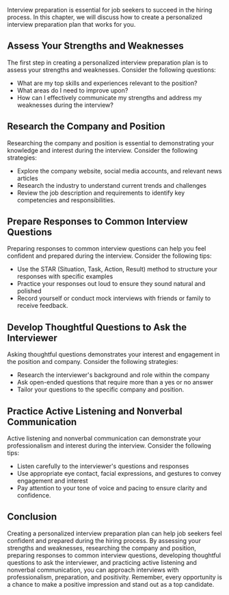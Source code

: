 
Interview preparation is essential for job seekers to succeed in the hiring process. In this chapter, we will discuss how to create a personalized interview preparation plan that works for you.

Assess Your Strengths and Weaknesses
------------------------------------

The first step in creating a personalized interview preparation plan is to assess your strengths and weaknesses. Consider the following questions:

* What are my top skills and experiences relevant to the position?
* What areas do I need to improve upon?
* How can I effectively communicate my strengths and address my weaknesses during the interview?

Research the Company and Position
---------------------------------

Researching the company and position is essential to demonstrating your knowledge and interest during the interview. Consider the following strategies:

* Explore the company website, social media accounts, and relevant news articles
* Research the industry to understand current trends and challenges
* Review the job description and requirements to identify key competencies and responsibilities.

Prepare Responses to Common Interview Questions
-----------------------------------------------

Preparing responses to common interview questions can help you feel confident and prepared during the interview. Consider the following tips:

* Use the STAR (Situation, Task, Action, Result) method to structure your responses with specific examples
* Practice your responses out loud to ensure they sound natural and polished
* Record yourself or conduct mock interviews with friends or family to receive feedback.

Develop Thoughtful Questions to Ask the Interviewer
---------------------------------------------------

Asking thoughtful questions demonstrates your interest and engagement in the position and company. Consider the following strategies:

* Research the interviewer's background and role within the company
* Ask open-ended questions that require more than a yes or no answer
* Tailor your questions to the specific company and position.

Practice Active Listening and Nonverbal Communication
-----------------------------------------------------

Active listening and nonverbal communication can demonstrate your professionalism and interest during the interview. Consider the following tips:

* Listen carefully to the interviewer's questions and responses
* Use appropriate eye contact, facial expressions, and gestures to convey engagement and interest
* Pay attention to your tone of voice and pacing to ensure clarity and confidence.

Conclusion
----------

Creating a personalized interview preparation plan can help job seekers feel confident and prepared during the hiring process. By assessing your strengths and weaknesses, researching the company and position, preparing responses to common interview questions, developing thoughtful questions to ask the interviewer, and practicing active listening and nonverbal communication, you can approach interviews with professionalism, preparation, and positivity. Remember, every opportunity is a chance to make a positive impression and stand out as a top candidate.

